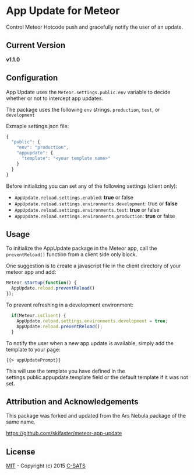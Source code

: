 # App Update for Meteor

Control Meteor Hotcode push and gracefully notify the user of an update.

## Current Version
**v1.1.0**

## Configuration

App Update uses the ``Meteor.settings.public.env`` variable to decide whether or not to intercept app updates.

The package uses the following ``env`` strings. ``production``, ``test``, or ``development``

Exmaple settings.json file:
```js
{
  "public": {
    "env": "production",
    "appupdate": {
      "template": "<your template name>"
    }
  }
}
```

Before initializing you can set any of the following settings (client only):

* ``AppUpdate.reload.settings.enabled``: **true** or false
* ``AppUpdate.reload.settings.environments.development``: true or **false**
* ``AppUpdate.reload.settings.environments.test``: **true** or false
* ``AppUpdate.reload.settings.environments.production``: **true** or false

## Usage

To initialize the AppUpdate package in the Meteor app, call the ``preventReload()`` function from a client side only block.

One suggestion is to create a javascript file in the client directory of your meteor app and add:

```js
Meteor.startup(function() {
  AppUpdate.reload.preventReload()
});
```

To prevent refreshing in a development environment:

```js
  if(Meteor.isClient) {
    AppUpdate.reload.settings.environments.development = true;
    AppUpdate.reload.preventReload();
  }
```

To notify the user when a new app update is available, simply add the template to your page:

``{{> appUpdatePrompt}}``

This will use the template you have defined in the settings.public.appupdate.template field or the default template if it was not set.

## Attribution and Acknowledgements

This package was forked and updated from the Ars Nebula package of the same name.

https://github.com/skifaster/meteor-app-update

## License

[MIT](http://choosealicense.com/licenses/mit/) - Copyright (c) 2015 [C-SATS](https://csats.com)
